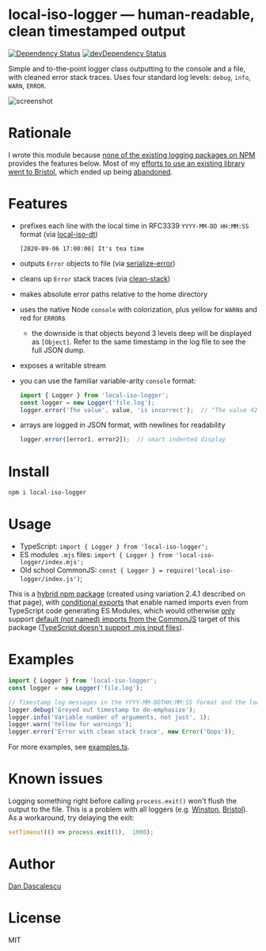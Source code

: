 # local-iso-logger — human-readable, clean timestamped output

[![Dependency Status](https://david-dm.org/dandv/local-iso-logger.svg)](https://david-dm.org/dandv/local-iso-logger) [![devDependency Status](https://david-dm.org/dandv/local-iso-logger/dev-status.svg)](https://david-dm.org/dandv/local-iso-logger#info=devDependencies)

Simple and to-the-point logger class outputting to the console and a file, with cleaned error stack traces. Uses four standard log levels: `debug`, `info`, `WARN`, `ERROR`.

![screenshot](https://user-images.githubusercontent.com/33569/92347070-a4884f00-f083-11ea-8bd6-c49a52fe4e50.png)

# Rationale

I wrote this module because [none of the existing logging packages on NPM](https://github.com/TomFrost/Bristol#why-another-logger) provides the features below. Most of my [efforts to use an existing library went to Bristol](https://github.com/TomFrost/Bristol/issues/created_by/dandv), which ended up being [abandoned](https://github.com/TomFrost/Bristol/issues/61).
 
# Features

+ prefixes each line with the local time in RFC3339 `YYYY-MM-DD HH:MM:SS` format (via [local-iso-dt](https://www.npmjs.com/package/local-iso-dt))

      [2020-09-06 17:00:00] It's tea time

+ outputs `Error` objects to file (via [serialize-error](https://www.npmjs.com/package/serialize-error))
+ cleans up `Error` stack traces (via [clean-stack](https://www.npmjs.com/package/clean-stack))
+ makes absolute error paths relative to the home directory
+ uses the native Node `console` with colorization, plus yellow for `WARN`s and red for `ERROR`s
  - the downside is that objects beyond 3 levels deep will be displayed as `[Object]`.
    Refer to the same timestamp in the log file to see the full JSON dump.
+ exposes a writable stream
+ you can use the familiar variable-arity `console` format:

  ```js
  import { Logger } from 'local-iso-logger';
  const logger = new Logger('file.log');
  logger.error('The value', value, 'is incorrect');  // "The value 42 is incorrect"
  ```

+ arrays are logged in JSON format, with newlines for readability

  ```js
  logger.error([error1, error2]);  // smart indented display
  ```


# Install

```sh
npm i local-iso-logger
```


# Usage

* TypeScript: `import { Logger } from 'local-iso-logger';`
* ES modules `.mjs` files: `import { Logger } from 'local-iso-logger/index.mjs';`
* Old school CommonJS:  `const { Logger } = require('local-iso-logger/index.js')`;

This is a [hybrid npm package](https://2ality.com/2019/10/hybrid-npm-packages.html) (created using variation 2.4.1 described on that page), with [conditional exports](https://nodejs.org/api/esm.html#esm_conditional_exports) that enable named imports even from TypeScript code generating ES Modules, which would otherwise [only](https://github.com/apollographql/apollo-server/issues/1356#issuecomment-681313954) support [default (not named) imports from the CommonJS](https://stackoverflow.com/questions/61549406/how-to-include-commonjs-module-in-es6-module-node-app) target of this package ([TypeScript doesn't support .mjs input files](https://github.com/microsoft/TypeScript/issues/27957)).


# Examples

```js
import { Logger } from 'local-iso-logger';
const logger = new Logger('file.log');

// Timestamp log messages in the YYYY-MM-DDTHH:MM:SS format and the local timezone
logger.debug('Greyed out timestamp to de-emphasize');
logger.info('Variable number of arguments, not just', 1);
logger.warn('Yellow for warnings');
logger.error('Error with clean stack trace', new Error('Oops'));
```

For more examples, see [examples.ts](example.ts).


# Known issues

Logging something right before calling `process.exit()` won't flush the output to the file. This is a problem with all loggers (e.g. [Winston](https://github.com/winstonjs/winston/issues/228), [Bristol](https://github.com/TomFrost/Bristol/issues/55)). As a workaround, try delaying the exit:

```js
setTimeout(() => process.exit(1),  1000);
```


# Author

[Dan Dascalescu](https://dandascalescu.com)


# License

MIT
